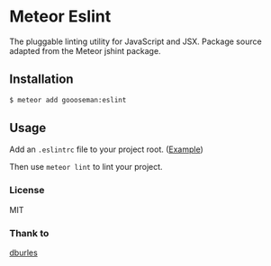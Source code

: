 # Meteor Eslint

The pluggable linting utility for JavaScript and JSX. Package source adapted from the Meteor jshint package.

## Installation

```sh
$ meteor add goooseman:eslint
```

## Usage

Add an `.eslintrc` file to your project root. ([Example](https://gist.github.com/goooseman/8fc2e0c53f806808747c))

Then use `meteor lint` to lint your project.

### License

MIT

### Thank to

[dburles](https://github.com/dburles/meteor-eslint)